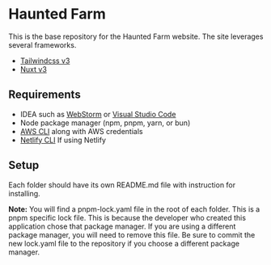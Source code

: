 # Haunted Farm

This is the base repository for the Haunted Farm website. The site leverages several frameworks.

- [Tailwindcss v3](https://tailwindcss.com/)
- [Nuxt v3](https://nuxt.com/)

## Requirements

- IDEA such as [WebStorm](https://www.jetbrains.com/webstorm/) or [Visual Studio Code](https://code.visualstudio.com/) 
- Node package manager (npm, pnpm, yarn, or bun)
- [AWS CLI](https://aws.amazon.com/cli/) along with AWS credentials
- [Netlify CLI](https://www.netlify.com/platform/core/cli/#install) If using Netlify

## Setup

Each folder should have its own README.md file with instruction for installing.

**Note:** You will find a pnpm-lock.yaml file in the root of each folder. This is a pnpm specific lock file.
This is because the developer who created this application chose that package manager.
If you are using a different package manager, you will need to remove this file. 
Be sure to commit the new lock.yaml file to the repository if you choose a different package manager.
